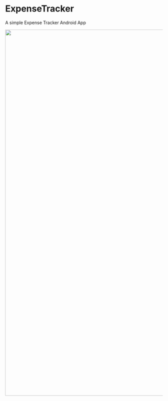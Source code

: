 # ExpenseTracker
A simple Expense Tracker Android App

<img src = "https://github.com/SuneelKM/ExpenseTracker/blob/main/screenshot/ExpenseTracker.png" width=540 height=1170>




